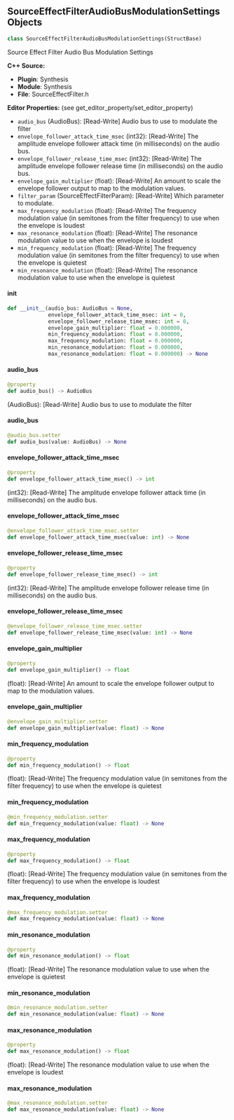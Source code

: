 ## SourceEffectFilterAudioBusModulationSettings Objects

```python
class SourceEffectFilterAudioBusModulationSettings(StructBase)
```

Source Effect Filter Audio Bus Modulation Settings

**C++ Source:**

- **Plugin**: Synthesis
- **Module**: Synthesis
- **File**: SourceEffectFilter.h

**Editor Properties:** (see get_editor_property/set_editor_property)

- ``audio_bus`` (AudioBus):  [Read-Write] Audio bus to use to modulate the filter
- ``envelope_follower_attack_time_msec`` (int32):  [Read-Write] The amplitude envelope follower attack time (in milliseconds) on the audio bus.
- ``envelope_follower_release_time_msec`` (int32):  [Read-Write] The amplitude envelope follower release time (in milliseconds) on the audio bus.
- ``envelope_gain_multiplier`` (float):  [Read-Write] An amount to scale the envelope follower output to map to the modulation values.
- ``filter_param`` (SourceEffectFilterParam):  [Read-Write] Which parameter to modulate.
- ``max_frequency_modulation`` (float):  [Read-Write] The frequency modulation value (in semitones from the filter frequency) to use when the envelope is loudest
- ``max_resonance_modulation`` (float):  [Read-Write] The resonance modulation value to use when the envelope is loudest
- ``min_frequency_modulation`` (float):  [Read-Write] The frequency modulation value (in semitones from the filter frequency) to use when the envelope is quietest
- ``min_resonance_modulation`` (float):  [Read-Write] The resonance modulation value to use when the envelope is quietest

<a id="unreal.SourceEffectFilterAudioBusModulationSettings.__init__"></a>

#### __init__

```python
def __init__(audio_bus: AudioBus = None,
             envelope_follower_attack_time_msec: int = 0,
             envelope_follower_release_time_msec: int = 0,
             envelope_gain_multiplier: float = 0.000000,
             min_frequency_modulation: float = 0.000000,
             max_frequency_modulation: float = 0.000000,
             min_resonance_modulation: float = 0.000000,
             max_resonance_modulation: float = 0.000000) -> None
```

<a id="unreal.SourceEffectFilterAudioBusModulationSettings.audio_bus"></a>

#### audio_bus

```python
@property
def audio_bus() -> AudioBus
```

(AudioBus):  [Read-Write] Audio bus to use to modulate the filter

<a id="unreal.SourceEffectFilterAudioBusModulationSettings.audio_bus"></a>

#### audio_bus

```python
@audio_bus.setter
def audio_bus(value: AudioBus) -> None
```

<a id="unreal.SourceEffectFilterAudioBusModulationSettings.envelope_follower_attack_time_msec"></a>

#### envelope_follower_attack_time_msec

```python
@property
def envelope_follower_attack_time_msec() -> int
```

(int32):  [Read-Write] The amplitude envelope follower attack time (in milliseconds) on the audio bus.

<a id="unreal.SourceEffectFilterAudioBusModulationSettings.envelope_follower_attack_time_msec"></a>

#### envelope_follower_attack_time_msec

```python
@envelope_follower_attack_time_msec.setter
def envelope_follower_attack_time_msec(value: int) -> None
```

<a id="unreal.SourceEffectFilterAudioBusModulationSettings.envelope_follower_release_time_msec"></a>

#### envelope_follower_release_time_msec

```python
@property
def envelope_follower_release_time_msec() -> int
```

(int32):  [Read-Write] The amplitude envelope follower release time (in milliseconds) on the audio bus.

<a id="unreal.SourceEffectFilterAudioBusModulationSettings.envelope_follower_release_time_msec"></a>

#### envelope_follower_release_time_msec

```python
@envelope_follower_release_time_msec.setter
def envelope_follower_release_time_msec(value: int) -> None
```

<a id="unreal.SourceEffectFilterAudioBusModulationSettings.envelope_gain_multiplier"></a>

#### envelope_gain_multiplier

```python
@property
def envelope_gain_multiplier() -> float
```

(float):  [Read-Write] An amount to scale the envelope follower output to map to the modulation values.

<a id="unreal.SourceEffectFilterAudioBusModulationSettings.envelope_gain_multiplier"></a>

#### envelope_gain_multiplier

```python
@envelope_gain_multiplier.setter
def envelope_gain_multiplier(value: float) -> None
```

<a id="unreal.SourceEffectFilterAudioBusModulationSettings.min_frequency_modulation"></a>

#### min_frequency_modulation

```python
@property
def min_frequency_modulation() -> float
```

(float):  [Read-Write] The frequency modulation value (in semitones from the filter frequency) to use when the envelope is quietest

<a id="unreal.SourceEffectFilterAudioBusModulationSettings.min_frequency_modulation"></a>

#### min_frequency_modulation

```python
@min_frequency_modulation.setter
def min_frequency_modulation(value: float) -> None
```

<a id="unreal.SourceEffectFilterAudioBusModulationSettings.max_frequency_modulation"></a>

#### max_frequency_modulation

```python
@property
def max_frequency_modulation() -> float
```

(float):  [Read-Write] The frequency modulation value (in semitones from the filter frequency) to use when the envelope is loudest

<a id="unreal.SourceEffectFilterAudioBusModulationSettings.max_frequency_modulation"></a>

#### max_frequency_modulation

```python
@max_frequency_modulation.setter
def max_frequency_modulation(value: float) -> None
```

<a id="unreal.SourceEffectFilterAudioBusModulationSettings.min_resonance_modulation"></a>

#### min_resonance_modulation

```python
@property
def min_resonance_modulation() -> float
```

(float):  [Read-Write] The resonance modulation value to use when the envelope is quietest

<a id="unreal.SourceEffectFilterAudioBusModulationSettings.min_resonance_modulation"></a>

#### min_resonance_modulation

```python
@min_resonance_modulation.setter
def min_resonance_modulation(value: float) -> None
```

<a id="unreal.SourceEffectFilterAudioBusModulationSettings.max_resonance_modulation"></a>

#### max_resonance_modulation

```python
@property
def max_resonance_modulation() -> float
```

(float):  [Read-Write] The resonance modulation value to use when the envelope is loudest

<a id="unreal.SourceEffectFilterAudioBusModulationSettings.max_resonance_modulation"></a>

#### max_resonance_modulation

```python
@max_resonance_modulation.setter
def max_resonance_modulation(value: float) -> None
```

<a id="unreal.SourceEffectFilterSettings"></a>